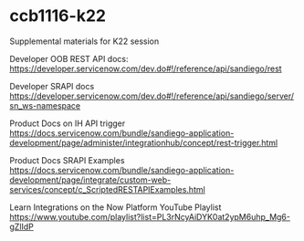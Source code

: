 # ccb1116-k22
Supplemental materials for K22 session

Developer OOB REST API docs: https://developer.servicenow.com/dev.do#!/reference/api/sandiego/rest

Developer SRAPI docs https://developer.servicenow.com/dev.do#!/reference/api/sandiego/server/sn_ws-namespace

Product Docs on IH API trigger https://docs.servicenow.com/bundle/sandiego-application-development/page/administer/integrationhub/concept/rest-trigger.html

Product Docs SRAPI Examples https://docs.servicenow.com/bundle/sandiego-application-development/page/integrate/custom-web-services/concept/c_ScriptedRESTAPIExamples.html

Learn Integrations on the Now Platform YouTube Playlist https://www.youtube.com/playlist?list=PL3rNcyAiDYK0at2ypM6uhp_Mg6-gZlIdP
